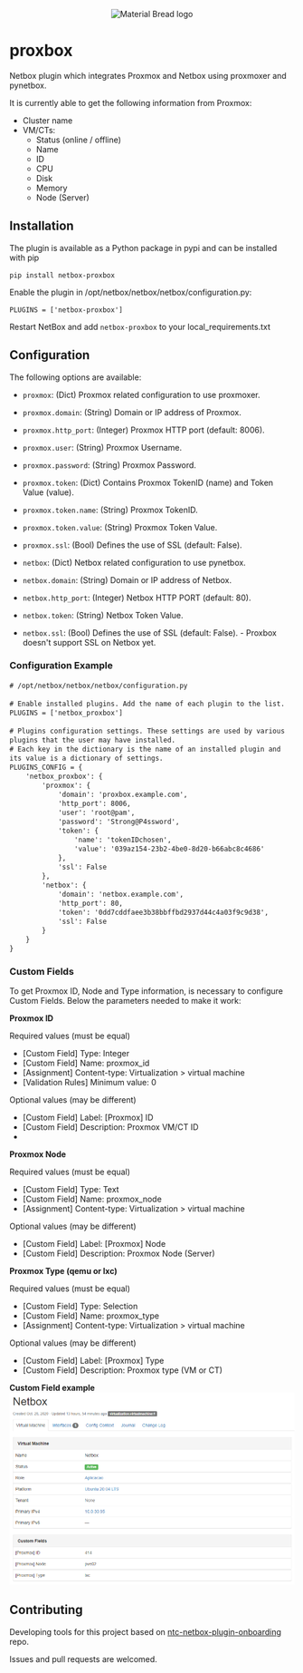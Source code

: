 <p align="center">
  <img width="532" src="https://github.com/N-Multifibra/proxbox/blob/main/etc/img/proxbox-full-logo.png" alt="Material Bread logo">
</p>


# proxbox
Netbox plugin which integrates Proxmox and Netbox using proxmoxer and pynetbox.

It is currently able to get the following information from Proxmox:

- Cluster name
- VM/CTs:
  - Status (online / offline)
  - Name
  - ID
  - CPU
  - Disk
  - Memory
  - Node (Server)

## Installation

The plugin is available as a Python package in pypi and can be installed with pip

```
pip install netbox-proxbox
```
Enable the plugin in /opt/netbox/netbox/netbox/configuration.py:
```
PLUGINS = ['netbox-proxbox']
```
Restart NetBox and add `netbox-proxbox` to your local_requirements.txt

## Configuration

The following options are available:

* `proxmox`: (Dict) Proxmox related configuration to use proxmoxer.
* `proxmox.domain`: (String) Domain or IP address of Proxmox.
* `proxmox.http_port`: (Integer) Proxmox HTTP port (default: 8006).
* `proxmox.user`: (String) Proxmox Username.
* `proxmox.password`: (String) Proxmox Password.
* `proxmox.token`: (Dict) Contains Proxmox TokenID (name) and Token Value (value).
* `proxmox.token.name`: (String) Proxmox TokenID.
* `proxmox.token.value`: (String) Proxmox Token Value.
* `proxmox.ssl`: (Bool) Defines the use of SSL (default: False).

* `netbox`: (Dict) Netbox related configuration to use pynetbox.
* `netbox.domain`: (String) Domain or IP address of Netbox.
* `netbox.http_port`: (Integer) Netbox HTTP PORT (default: 80).
* `netbox.token`: (String) Netbox Token Value.
* `netbox.ssl`: (Bool) Defines the use of SSL (default: False). - Proxbox doesn't support SSL on Netbox yet.

### Configuration Example

```
# /opt/netbox/netbox/netbox/configuration.py

# Enable installed plugins. Add the name of each plugin to the list.
PLUGINS = ['netbox_proxbox']

# Plugins configuration settings. These settings are used by various plugins that the user may have installed.
# Each key in the dictionary is the name of an installed plugin and its value is a dictionary of settings.
PLUGINS_CONFIG = {
    'netbox_proxbox': {
        'proxmox': {
            'domain': 'proxbox.example.com',
            'http_port': 8006,
            'user': 'root@pam',
            'password': 'Strong@P4ssword',
            'token': {
                'name': 'tokenIDchosen',
                'value': '039az154-23b2-4be0-8d20-b66abc8c4686'
            },
            'ssl': False
        },
        'netbox': {
            'domain': 'netbox.example.com',
            'http_port': 80,
            'token': '0dd7cddfaee3b38bbffbd2937d44c4a03f9c9d38',
            'ssl': False
        }
    }
}
```

### Custom Fields

To get Proxmox ID, Node and Type information, is necessary to configure Custom Fields.
Below the parameters needed to make it work:

**Proxmox ID**

Required values (must be equal)
- [Custom Field] Type: Integer
- [Custom Field] Name: proxmox_id
- [Assignment] Content-type: Virtualization > virtual machine
- [Validation Rules] Minimum value: 0

Optional values (may be different)
- [Custom Field] Label: [Proxmox] ID
- [Custom Field] Description: Proxmox VM/CT ID
- 
**Proxmox Node**

Required values (must be equal)
- [Custom Field] Type: Text
- [Custom Field] Name: proxmox_node
- [Assignment] Content-type: Virtualization > virtual machine

Optional values (may be different)
- [Custom Field] Label: [Proxmox] Node
- [Custom Field] Description: Proxmox Node (Server)

**Proxmox Type (qemu or lxc)**

Required values (must be equal)
- [Custom Field] Type: Selection
- [Custom Field] Name: proxmox_type
- [Assignment] Content-type: Virtualization > virtual machine

Optional values (may be different)
- [Custom Field] Label: [Proxmox] Type
- [Custom Field] Description: Proxmox type (VM or CT)

**Custom Field example**
![custom field image](etc/img/custom_field_example.png?raw=true "preview")
## Contributing
Developing tools for this project based on [ntc-netbox-plugin-onboarding](https://github.com/networktocode/ntc-netbox-plugin-onboarding) repo.

Issues and pull requests are welcomed.
